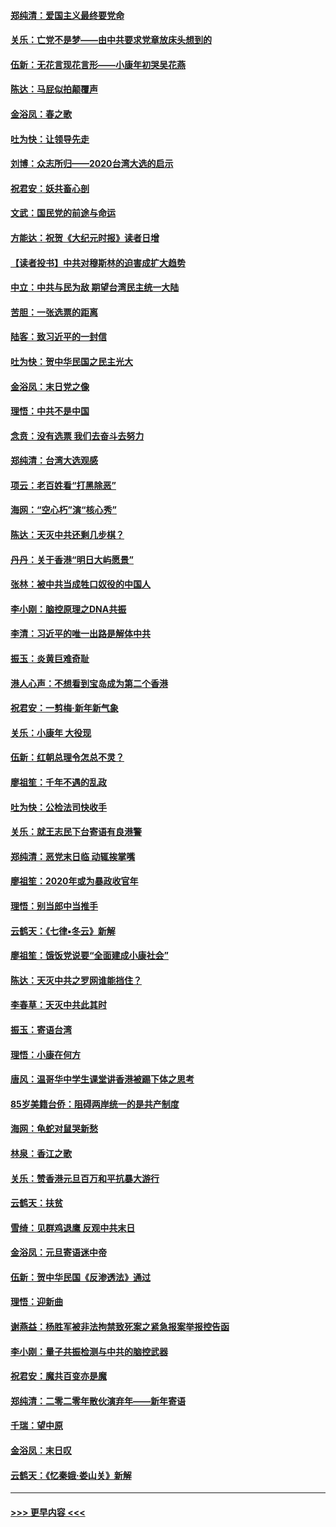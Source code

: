 #### [郑纯清：爱国主义最终要党命](../pages/nsc993/n11802197.md?t=01182333) 
#### [关乐：亡党不是梦——由中共要求党章放床头想到的](../pages/nsc993/n11802156.md?t=01182333) 
#### [伍新：无花言现花言形——小康年初哭吴花燕](../pages/nsc993/n11800044.md?t=01182333) 
#### [陈达：马屁似拍颠覆声](../pages/nsc993/n11800010.md?t=01182333) 
#### [金浴凤：春之歌](../pages/nsc993/n11797687.md?t=01182333) 
#### [吐为快：让领导先走](../pages/nsc993/n11797512.md?t=01182333) 
#### [刘博：众志所归——2020台湾大选的启示](../pages/nsc993/n11796878.md?t=01182333) 
#### [祝君安：妖共畜心剖](../pages/nsc993/n11794273.md?t=01182333) 
#### [文武：国民党的前途与命运](../pages/nsc993/n11794198.md?t=01182333) 
#### [方能达：祝贺《大纪元时报》读者日增](../pages/nsc993/n11793807.md?t=01182333) 
#### [【读者投书】中共对穆斯林的迫害成扩大趋势](../pages/nsc993/n11791371.md?t=01182333) 
#### [中立：中共与民为敌 期望台湾民主统一大陆](../pages/nsc993/n11790392.md?t=01182333) 
#### [苦胆：一张选票的距离](../pages/nsc993/n11788914.md?t=01182333) 
#### [陆客：致习近平的一封信](../pages/nsc993/n11788867.md?t=01182333) 
#### [吐为快：贺中华民国之民主光大](../pages/nsc993/n11788618.md?t=01182333) 
#### [金浴凤：末日党之像](../pages/nsc993/n11787475.md?t=01182333) 
#### [理悟：中共不是中国](../pages/nsc993/n11787463.md?t=01182333) 
#### [念贲：没有选票  我们去奋斗去努力](../pages/nsc993/n11787398.md?t=01182333) 
#### [郑纯清：台湾大选观感](../pages/nsc993/n11786210.md?t=01182333) 
#### [项云：老百姓看“打黑除恶”](../pages/nsc993/n11785398.md?t=01182333) 
#### [海网：“空心朽”演“核心秀”](../pages/nsc993/n11783874.md?t=01182333) 
#### [陈达：天灭中共还剩几步棋？](../pages/nsc993/n11783719.md?t=01182333) 
#### [丹丹：关于香港“明日大屿愿景”](../pages/nsc993/n11783273.md?t=01182333) 
#### [张林：被中共当成牲口奴役的中国人](../pages/nsc993/n11782397.md?t=01182333) 
#### [李小刚：脑控原理之DNA共振](../pages/nsc993/n11780962.md?t=01182333) 
#### [李清：习近平的唯一出路是解体中共](../pages/nsc993/n11780866.md?t=01182333) 
#### [振玉：炎黄巨难奇耻](../pages/nsc993/n11779632.md?t=01182333) 
#### [港人心声：不想看到宝岛成为第二个香港](../pages/nsc993/n11778817.md?t=01182333) 
#### [祝君安：一剪梅‧新年新气象](../pages/nsc993/n11776340.md?t=01182333) 
#### [关乐：小康年 大役现](../pages/nsc993/n11774213.md?t=01182333) 
#### [伍新：红朝总理令怎总不灵？](../pages/nsc993/n11770813.md?t=01182333) 
#### [廖祖笙：千年不遇的乱政](../pages/nsc993/n11770373.md?t=01182333) 
#### [吐为快：公检法司快收手](../pages/nsc993/n11770359.md?t=01182333) 
#### [关乐：就王志民下台寄语有良港警](../pages/nsc993/n11769903.md?t=01182333) 
#### [郑纯清：恶党末日临 动辄挨掌嘴](../pages/nsc993/n11769356.md?t=01182333) 
#### [廖祖笙：2020年或为暴政收官年](../pages/nsc993/n11768216.md?t=01182333) 
#### [理悟：别当郎中当推手](../pages/nsc993/n11768243.md?t=01182333) 
#### [云鹤天：《七律▪冬云》新解](../pages/nsc993/n11768204.md?t=01182333) 
#### [廖祖笙：饿饭党说要“全面建成小康社会”](../pages/nsc993/n11767482.md?t=01182333) 
#### [陈达：天灭中共之罗网谁能挡住？](../pages/nsc993/n11767465.md?t=01182333) 
#### [李春草：天灭中共此其时](../pages/nsc993/n11767452.md?t=01182333) 
#### [振玉：寄语台湾](../pages/nsc993/n11767432.md?t=01182333) 
#### [理悟：小康在何方](../pages/nsc993/n11767394.md?t=01182333) 
#### [唐风：温哥华中学生课堂讲香港被踢下体之思考](../pages/nsc993/n11766848.md?t=01182333) 
#### [85岁美籍台侨：阻碍两岸统一的是共产制度](../pages/nsc993/n11765043.md?t=01182333) 
#### [海网：龟蛇对鼠哭新愁](../pages/nsc993/n11764895.md?t=01182333) 
#### [林泉：香江之歌](../pages/nsc993/n11764415.md?t=01182333) 
#### [关乐：赞香港元旦百万和平抗暴大游行](../pages/nsc993/n11764382.md?t=01182333) 
#### [云鹤天：扶贫](../pages/nsc993/n11764245.md?t=01182333) 
#### [雪绮：见群鸡退鹰  反观中共末日](../pages/nsc993/n11762112.md?t=01182333) 
#### [金浴凤：元旦寄语迷中帝](../pages/nsc993/n11761788.md?t=01182333) 
#### [伍新：贺中华民国《反渗透法》通过](../pages/nsc993/n11761994.md?t=01182333) 
#### [理悟：迎新曲](../pages/nsc993/n11761152.md?t=01182333) 
#### [谢燕益：杨胜军被非法拘禁致死案之紧急报案举报控告函](../pages/nsc993/n11756134.md?t=01182333) 
#### [李小刚：量子共振检测与中共的脑控武器](../pages/nsc993/n11754518.md?t=01182333) 
#### [祝君安：魔共百变亦是魔](../pages/nsc993/n11754469.md?t=01182333) 
#### [郑纯清：二零二零年散伙演弃年——新年寄语](../pages/nsc993/n11754195.md?t=01182333) 
#### [千瑞：望中原](../pages/nsc993/n11754159.md?t=01182333) 
#### [金浴凤：末日叹](../pages/nsc993/n11752359.md?t=01182333) 
#### [云鹤天：《忆秦娥‧娄山关》新解](../pages/nsc993/n11752348.md?t=01182333) 

----
#### [ >>> 更早内容 <<< ](../indexes/nsc993-earlier.md)

